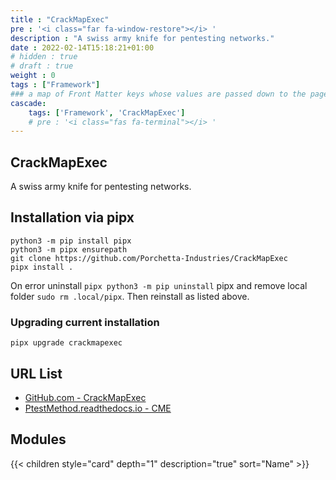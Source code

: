 ```yaml
---
title : "CrackMapExec"
pre : '<i class="far fa-window-restore"></i> '
description : "A swiss army knife for pentesting networks."
date : 2022-02-14T15:18:21+01:00
# hidden : true
# draft : true
weight : 0
tags : ["Framework"]
### a map of Front Matter keys whose values are passed down to the page's descendants unless overwritten by self or a closer ancestor's cascade. 
cascade:
    tags: ['Framework', 'CrackMapExec']
    # pre : '<i class="fas fa-terminal"></i> '
---
```


## CrackMapExec

A swiss army knife for pentesting networks.

## Installation via pipx

```plain
python3 -m pip install pipx
python3 -m pipx ensurepath
git clone https://github.com/Porchetta-Industries/CrackMapExec
pipx install .
```

On error uninstall `pipx python3 -m pip uninstall` pipx and remove local folder `sudo rm .local/pipx`. Then reinstall as listed above.

### Upgrading current installation

```plain
pipx upgrade crackmapexec
```

## URL List

* [GitHub.com - CrackMapExec](https://github.com/byt3bl33d3r/CrackMapExec/)
* [PtestMethod.readthedocs.io - CME](https://ptestmethod.readthedocs.io/en/latest/cme.html)

## Modules

{{< children style="card" depth="1" description="true" sort="Name"  >}}
